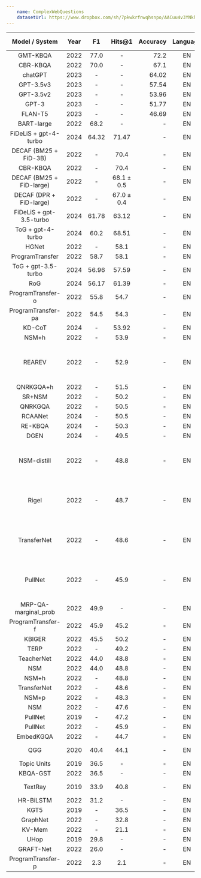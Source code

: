 ```yaml
---
    name: ComplexWebQuestions
    datasetUrl: https://www.dropbox.com/sh/7pkwkrfnwqhsnpo/AACuu4v3YNkhirzBOeeaHYala
---
```


|      Model / System      | Year |  F1  |   Hits@1   | Accuracy | Language |                                 Reported by                                 |
|:------------------------:|:----:|:----:|:----------:|----------:|:--------:|:---------------------------------------------------------------------------:|
|      GMT-KBQA            | 2022 | 77.0 |    -       |   72.2    |     EN    |    [Hu et al.](https://aclanthology.org/2022.coling-1.145.pdf)              |
|     CBR-KBQA             | 2022 | 70.0 |    -       |   67.1     |     EN    |    [Hu et al.](https://aclanthology.org/2022.coling-1.145.pdf)              |
|     chatGPT              | 2023 |   -  |    -       |   64.02     |     EN    |    [Tan et al.](https://arxiv.org/pdf/2303.07992.pdf)              |
|     GPT-3.5v3            | 2023 |   -  |    -       |   57.54     |     EN    |    [Tan et al.](https://arxiv.org/pdf/2303.07992.pdf)              |
|     GPT-3.5v2            | 2023 |   -  |    -       |   53.96     |     EN    |    [Tan et al.](https://arxiv.org/pdf/2303.07992.pdf)              |
|     GPT-3                | 2023 |   -  |    -       |   51.77     |     EN    |    [Tan et al.](https://arxiv.org/pdf/2303.07992.pdf)              |
|     FLAN-T5              | 2023 |   -  |    -       |   46.69     |     EN    |    [Tan et al.](https://arxiv.org/pdf/2303.07992.pdf)              |
|     BART-large           | 2022 | 68.2 |   -        |   -     |     EN    |    [Hu et al.](https://aclanthology.org/2022.coling-1.145.pdf)              |
|   FiDeLiS + gpt-4-turbo  | 2024 | 64.32|    71.47   |     -     |    EN    |           [Sui et al.](https://arxiv.org/pdf/2405.13873)                    |
|  DECAF (BM25 + FiD-3B)   | 2022 |  -   |    70.4    |    -      |   EN    |              [Yu et al.](https://arxiv.org/pdf/2210.00063.pdf)              |
|         CBR-KBQA         | 2022 |  -   |    70.4    |    -      |     EN    |              [Yu et al.](https://arxiv.org/pdf/2210.00063.pdf)              |
| DECAF (BM25 + FiD-large) | 2022 |  -   | 68.1 ± 0.5 |    -      |     EN    |              [Yu et al.](https://arxiv.org/pdf/2210.00063.pdf)              |
| DECAF (DPR + FiD-large)  | 2022 |  -   | 67.0 ± 0.4 |    -      |     EN    |              [Yu et al.](https://arxiv.org/pdf/2210.00063.pdf)              |
| FiDeLiS + gpt-3.5-turbo  | 2024 | 61.78|    63.12   |     -     |    EN    |           [Sui et al.](https://arxiv.org/pdf/2405.13873)                    |
|     ToG + gpt-4-turbo    | 2024 | 60.2 |    68.51   |     -     |    EN    |           [Sui et al.](https://arxiv.org/pdf/2405.13873)                    |
|          HGNet           | 2022 |  -   |    58.1    |     -     |    EN    |              [Yu et al.](https://arxiv.org/pdf/2210.00063.pdf)              |
|     ProgramTransfer      | 2022 | 58.7 |    58.1    |     -     |    EN    |        [Cao et al.](https://aclanthology.org/2022.acl-long.559.pdf)         |
|    ToG + gpt-3.5-turbo   | 2024 | 56.96|    57.59   |     -     |    EN    |           [Sui et al.](https://arxiv.org/pdf/2405.13873)                    |
|           RoG            | 2024 | 56.17|    61.39   |     -     |    EN    |           [Sui et al.](https://arxiv.org/pdf/2405.13873)                    |
|    ProgramTransfer-o     | 2022 | 55.8 |    54.7    |     -     |    EN    |        [Cao et al.](https://aclanthology.org/2022.acl-long.559.pdf)         |
|    ProgramTransfer-pa    | 2022 | 54.5 |    54.3    |     -     |    EN    |        [Cao et al.](https://aclanthology.org/2022.acl-long.559.pdf)         |
|          KD-CoT          | 2024 |  -   |    53.92   |     -     |    EN    |           [Sui et al.](https://arxiv.org/pdf/2405.13873)                    |
|          NSM+h           | 2022 |  -   |    53.9    |     -     |    EN    |              [Yu et al.](https://arxiv.org/pdf/2210.00063.pdf)              |
|        REAREV            | 2022 |  -   |    52.9    |     -     |    EN    | [Costas Mavromatis and George Karypis](https://arxiv.org/pdf/2210.13650.pdf) |
|        QNRKGQA+h         | 2022 |  -   |    51.5    |     -     |    EN    | [Ma et al.](https://link.springer.com/chapter/10.1007/978-3-031-10983-6_11) |
|          SR+NSM          | 2022 |  -   |    50.2    |      -    |   EN    |              [Yu et al.](https://arxiv.org/pdf/2210.00063.pdf)              |
|         QNRKGQA          | 2022 |  -   |    50.5    |      -    |   EN    | [Ma et al.](https://link.springer.com/chapter/10.1007/978-3-031-10983-6_11) |
|        RCAANet           | 2024 |  -   |    50.5    |     -     |    EN    | [Lv et al.](https://www.researchsquare.com/article/rs-4292912/v1) |
|        RE-KBQA           | 2024 |  -   |    50.3    |     -     |    EN    | [Lv et al.](https://www.researchsquare.com/article/rs-4292912/v1) |
|          DGEN            | 2024 |  -   |    49.5    |     -     |    EN    | [Lv et al.](https://www.researchsquare.com/article/rs-4292912/v1) |
|        NSM-distill       | 2022 |  -   |    48.8    |     -     |    EN    | [Costas Mavromatis and George Karypis](https://arxiv.org/pdf/2210.13650.pdf) |
|        Rigel             | 2022 |  -   |    48.7    |     -     |    EN    | [Costas Mavromatis and George Karypis](https://arxiv.org/pdf/2210.13650.pdf) |
|        TransferNet       | 2022 |  -   |    48.6    |     -     |    EN    | [Costas Mavromatis and George Karypis](https://arxiv.org/pdf/2210.13650.pdf) |
|        PullNet           | 2022 |  -   |    45.9    |     -     |    EN    | [Costas Mavromatis and George Karypis](https://arxiv.org/pdf/2210.13650.pdf) |
|   MRP-QA-marginal_prob   | 2022 | 49.9 |    -       |     -     |    EN    |   [Wang et al.](https://aclanthology.org/2022.naacl-main.294.pdf)            |
|    ProgramTransfer-f     | 2022 | 45.9 |    45.2    |     -     |    EN    |        [Cao et al.](https://aclanthology.org/2022.acl-long.559.pdf)         |
|          KBIGER          | 2022 | 45.5 |    50.2    |     -     |    EN    |              [Du et al.](https://arxiv.org/pdf/2209.03005.pdf)              |
|           TERP           | 2022 |  -   |    49.2    |      -    |   EN    | [Qiao et al.](https://aclanthology.org/2022.coling-1.156.pdf)  |
|        TeacherNet        | 2022 | 44.0 |    48.8    |      -    |   EN    |        [Cao et al.](https://aclanthology.org/2022.acl-long.559.pdf)         |
|           NSM            | 2022 | 44.0 |    48.8    |     -     |    EN    |              [Du et al.](https://arxiv.org/pdf/2209.03005.pdf)              |
|          NSM+h           | 2022 |  -   |    48.8    |     -     |    EN    | [Ma et al.](https://link.springer.com/chapter/10.1007/978-3-031-10983-6_11) |
|       TransferNet        | 2022 |  -   |    48.6    |     -     |    EN    |              [Du et al.](https://arxiv.org/pdf/2209.03005.pdf)              |
|          NSM+p           | 2022 |  -   |    48.3    |     -     |    EN    | [Ma et al.](https://link.springer.com/chapter/10.1007/978-3-031-10983-6_11) |
|           NSM            | 2022 |  -   |    47.6    |      -    |   EN    | [Ma et al.](https://link.springer.com/chapter/10.1007/978-3-031-10983-6_11) |
|         PullNet          | 2019 |  -   |    47.2    |      -    |   EN    |              [Yu et al.](https://arxiv.org/pdf/2210.00063.pdf)              |
|         PullNet          | 2022 |  -   |    45.9    |     -     |    EN    | [Ma et al.](https://link.springer.com/chapter/10.1007/978-3-031-10983-6_11) |
|            EmbedKGQA     | 2022 |  -   |    44.7    |     -     |    EN    | [Qiao et al.](https://aclanthology.org/2022.coling-1.156.pdf)  |
|           QGG            | 2020 | 40.4 |    44.1    |      -    |   EN    |    [Lan and Jiang et al.](https://aclanthology.org/2020.acl-main.91.pdf)    |
|       Topic Units        | 2019 | 36.5 |     -      |      -    |   EN    |        [Lan et al.](https://www.ijcai.org/proceedings/2019/0701.pdf)        |
|         KBQA-GST         | 2022 | 36.5 |    -       |     -     |    EN    |   [Wang et al.](https://aclanthology.org/2022.naacl-main.294.pdf)            |
|         TextRay          | 2019 | 33.9 |    40.8    |     -     |    EN    |      [Bhutani et al.](https://dl.acm.org/doi/10.1145/3357384.3358033)       |
|        HR-BiLSTM         | 2022 | 31.2 |    -       |     -     |    EN    |   [Wang et al.](https://aclanthology.org/2022.naacl-main.294.pdf)            |
|           KGT5           | 2019 |  -   |    36.5    |     -     |    EN    |              [Yu et al.](https://arxiv.org/pdf/2210.00063.pdf)              |
|         GraphNet         | 2022 |  -   |    32.8    |     -     |    EN    | [Ma et al.](https://link.springer.com/chapter/10.1007/978-3-031-10983-6_11) |
|          KV-Mem          | 2022 |  -   |    21.1    |      -    |   EN    | [Ma et al.](https://link.springer.com/chapter/10.1007/978-3-031-10983-6_11) |
|           UHop           | 2019 | 29.8 |     -      |      -    |   EN    |             [Chen et al.](https://arxiv.org/pdf/1904.01246.pdf)             |
|        GRAFT-Net         | 2022 | 26.0 |    -       |     -     |    EN    |   [Wang et al.](https://aclanthology.org/2022.naacl-main.294.pdf)            |
|    ProgramTransfer-p     | 2022 | 2.3  |    2.1     |      -    |   EN    |        [Cao et al.](https://aclanthology.org/2022.acl-long.559.pdf)         |
